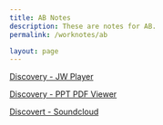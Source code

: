 ```yaml
---
title: AB Notes
description: These are notes for AB.
permalink: /worknotes/ab

layout: page
---
```

  [Discovery - JW Player](/worknotes/ab/jw-player)
  
  [Discovery - PPT PDF Viewer](/worknotes/ab/ppt-pdf-viewer)

  [Discovert - Soundcloud](/worknotes/ab/podcast)